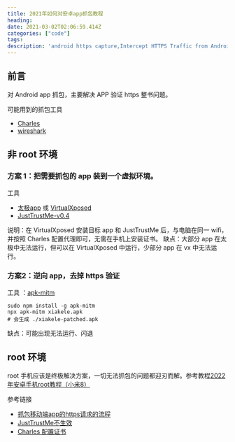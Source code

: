 ```yaml
---
title: 2021年如何对安卓app抓包教程
heading: 
date: 2021-03-02T02:06:59.414Z
categories: ["code"]
tags: 
description: 'android https capture,Intercept HTTPS Traffic from Android App,Capture and decrypt HTTPS traffic from any android app,How to: Capture Android Traffic with Fiddler - Telerik,capture-android-traffic，Android 抓包 2021  '
---
```


## 前言

对 Android app 抓包，主要解决 APP 验证 https 整书问题。

可能用到的抓包工具
- [Charles](https://www.macwk.com/soft/charles)
- [wireshark]()


## 非 root 环境

### 方案 1：把需要抓包的 app 装到一个虚拟环境。

工具
- [太极app](https://github.com/taichi-framework/TaiChi/releases) 或 [VirtualXposed](https://github.com/android-hacker/VirtualXposed/releases)
- [JustTrustMe-v0.4](https://github.com/pengwei1024/JustTrustMe/releases)
 
说明：在 VirtualXposed 安装目标 app 和 JustTrustMe 后，与电脑在同一 wifi，并按照 Charles 配置代理即可，无需在手机上安装证书。
缺点：大部分 app 在太极中无法运行，但可以在 VirtualXposed 中运行，少部分 app 在 vx 中无法运行。


### 方案2：逆向 app，去掉 https 验证 

工具
：[apk-mitm](https://github.com/shroudedcode/apk-mitm)
```
sudo npm install -g apk-mitm
npx apk-mitm xiakele.apk
# 会生成 ./xiakele-patched.apk
```
缺点：可能出现无法运行、闪退


## root 环境

root 手机应该是终极解决方案，一切无法抓包的问题都迎刃而解。参考教程[2022年安卓手机root教程（小米8）](https://sxy91.com/posts/xiaomi8-root/)



参考链接
- [抓包移动端app的https请求的流程](https://book.crifan.com/books/app_capture_package_tool_charles/website/how_capture_app/complex_https/)
- [JustTrustMe不生效](https://github.com/taichi-framework/TaiChi/issues/538)
- [Charles 配置证书](https://juejin.cn/post/6844904128104103943)
